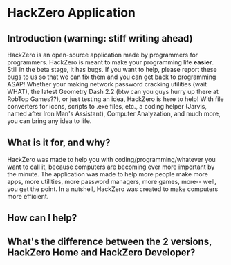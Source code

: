# HackZero Application
## Introduction (warning: stiff writing ahead)
HackZero is an open-source application made by programmers for programmers. HackZero is meant to make your programming life **easier**. Still in the beta stage, it has bugs. If you want to help, please report these bugs to us so that we can fix them and you can get back to programming ASAP! Whether your making network password cracking utilities (wait WHAT), the latest Geometry Dash 2.2 (btw can you guys hurry up there at RobTop Games??), or just testing an idea, HackZero is here to help! With file converters for icons, scripts to .exe files, etc., a coding helper (Jarvis, named after Iron Man's Assistant), Computer Analyzation, and much more, you can bring any idea to life.
## What is it for, and why?
HackZero was made to help you with coding/programming/whatever you want to call it, because computers are becoming ever more important by the minute. The application was made to help more people make more apps, more utilities, more password managers, more games, more-- well, you get the point. In a nutshell, HackZero was created to make computers more efficient.
## How can I help?
## What's the difference between the 2 versions, HackZero Home and HackZero Developer?
